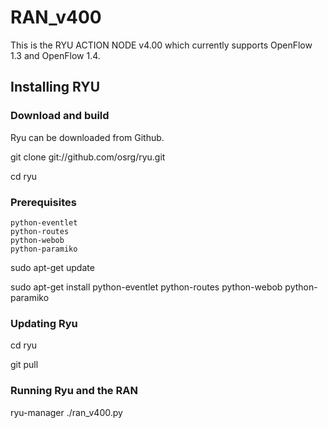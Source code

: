 # RAN_v400
This is the RYU ACTION NODE v4.00 which currently supports OpenFlow 1.3 and 
OpenFlow 1.4.

## Installing RYU

### Download and build

Ryu can be downloaded from Github.

git clone git://github.com/osrg/ryu.git

cd ryu

### Prerequisites

    python-eventlet
    python-routes
    python-webob
    python-paramiko

sudo apt-get update

sudo apt-get install python-eventlet python-routes python-webob python-paramiko

### Updating Ryu

cd ryu

git pull

### Running Ryu and the RAN
ryu-manager ./ran_v400.py

